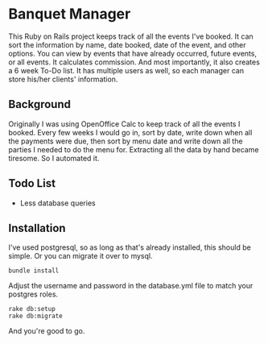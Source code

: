 # Banquet Manager

This Ruby on Rails project keeps track of all the events I've booked. It can sort the information by name, date booked, date of the event, and other options. You can view by events that have already occurred, future events, or all events. It calculates commission. And most importantly, it also creates a 6 week To-Do list. It has multiple users as well, so each manager can store his/her clients' information.

## Background

Originally I was using OpenOffice Calc to keep track of all the events I booked. Every few weeks I would go in, sort by date, write down when all the payments were due, then sort by menu date and write down all the parties I needed to do the menu for. Extracting all the data by hand became tiresome. So I automated it.

## Todo List

* Less database queries

## Installation

I've used postgresql, so as long as that's already installed, this should be simple. Or you can migrate it over to mysql.

```
bundle install
```

Adjust the username and password in the database.yml file to match your postgres roles.

```
rake db:setup
rake db:migrate
```

And you're good to go.
